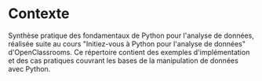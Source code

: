 # Contexte
Synthèse pratique des fondamentaux de Python pour l'analyse de données, réalisée suite au cours "Initiez-vous à Python pour l'analyse de données" d'OpenClassrooms. 
Ce répertoire contient des exemples d'implémentation et des cas pratiques couvrant les bases de la manipulation de données avec Python.
